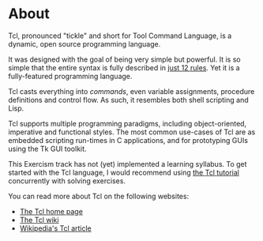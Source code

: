 # About

Tcl, pronounced "tickle" and short for Tool Command Language, is a dynamic, open source programming language.

It was designed with the goal of being very simple but powerful.
It is so simple that the entire syntax is fully described in [just 12 rules][rules].
Yet it is a fully-featured programming language.

Tcl casts everything into *commands*, even variable assignments, procedure definitions and control flow.
As such, it resembles both shell scripting and Lisp. 

Tcl supports multiple programming paradigms, including object-oriented, imperative and functional styles.
The most common use-cases of Tcl are as embedded scripting run-times in C applications, and for prototyping GUIs using the Tk GUI toolkit.

This Exercism track has not (yet) implemented a learning syllabus.
To get started with the Tcl language, I would recommend using [the Tcl tutorial][tutorial] concurrently with solving exercises.

You can read more about Tcl on the following websites:
 - [The Tcl home page][tcl-home]
 - [The Tcl wiki][wiki]
 - [Wikipedia's Tcl article][wikipedia]

[tutorial]: https://www.tcl-lang.org/man/tcl8.5/tutorial/tcltutorial.html
[rules]: https://www.tcl-lang.org/man/tcl8.6/TclCmd/Tcl.htm
[tcl-home]: https://www.tcl-lang.org
[wiki]: https://wiki.tcl-lang.org/
[wikipedia]: https://en.wikipedia.org/wiki/Tcl
